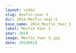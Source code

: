 ```yaml
---
layout: video
slug: mesfin-year-5
dir: 2014-Mesfin-Year-5
base_name: 2014_Mesfin_Year_5
label: Mesfin Year 5
year: 2014
image: Mesfin_Year_5.jpg
date: 20140814
---
```

